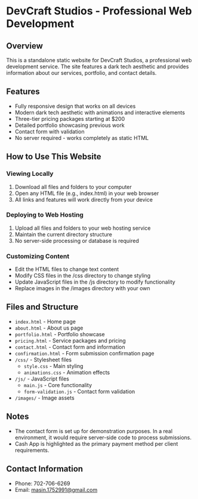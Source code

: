 # DevCraft Studios - Professional Web Development

## Overview
This is a standalone static website for DevCraft Studios, a professional web development service. The site features a dark tech aesthetic and provides information about our services, portfolio, and contact details.

## Features
- Fully responsive design that works on all devices
- Modern dark tech aesthetic with animations and interactive elements
- Three-tier pricing packages starting at $200
- Detailed portfolio showcasing previous work
- Contact form with validation
- No server required - works completely as static HTML

## How to Use This Website

### Viewing Locally
1. Download all files and folders to your computer
2. Open any HTML file (e.g., index.html) in your web browser
3. All links and features will work directly from your device

### Deploying to Web Hosting
1. Upload all files and folders to your web hosting service
2. Maintain the current directory structure
3. No server-side processing or database is required

### Customizing Content
- Edit the HTML files to change text content
- Modify CSS files in the /css directory to change styling
- Update JavaScript files in the /js directory to modify functionality
- Replace images in the /images directory with your own

## Files and Structure
- `index.html` - Home page
- `about.html` - About us page
- `portfolio.html` - Portfolio showcase
- `pricing.html` - Service packages and pricing
- `contact.html` - Contact form and information
- `confirmation.html` - Form submission confirmation page
- `/css/` - Stylesheet files
  - `style.css` - Main styling
  - `animations.css` - Animation effects
- `/js/` - JavaScript files
  - `main.js` - Core functionality
  - `form-validation.js` - Contact form validation
- `/images/` - Image assets

## Notes
- The contact form is set up for demonstration purposes. In a real environment, it would require server-side code to process submissions.
- Cash App is highlighted as the primary payment method per client requirements.

## Contact Information
- Phone: 702-706-6269
- Email: masin.1752991@gmail.com
